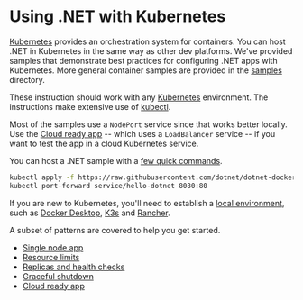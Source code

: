 # Using .NET with Kubernetes

[Kubernetes](https://kubernetes.io/) provides an orchestration system for containers. You can host .NET in Kubernetes in the same way as other dev platforms. We've provided samples that demonstrate best practices for configuring .NET apps with Kubernetes. More general container samples are provided in the [samples](../samples/README.md) directory.

These instruction should work with any [Kubernetes](https://kubernetes.io/) environment. The instructions make extensive use of [kubectl](https://kubernetes.io/docs/reference/kubectl/).

Most of the samples use a `NodePort` service since that works better locally. Use the [Cloud ready app](hello-cloud-apps/README.md) -- which uses a `LoadBalancer` service -- if you want to test the app in a cloud Kubernetes service.

You can host a .NET sample with a [few quick commands](hello-dotnet/README.md).

```bash
kubectl apply -f https://raw.githubusercontent.com/dotnet/dotnet-docker/main/samples/kubernetes/hello-dotnet/hello-dotnet.yaml
kubectl port-forward service/hello-dotnet 8080:80
```

If you are new to Kubernetes, you'll need to establish a [local environment](https://kubernetes.io/docs/tasks/tools/), such as [Docker Desktop](https://www.docker.com/products/kubernetes/), [K3s](https://k3s.io/) and [Rancher](https://rancherdesktop.io/).

A subset of patterns are covered to help you get started.

- [Single node app](hello-dotnet/README.md)
- [Resource limits](resource-limits/README.md)
- [Replicas and health checks](health-and-replicas/README.md)
- [Graceful shutdown](graceful-shutdown/README.md)
- [Cloud ready app](hello-cloud-apps/README.md)
